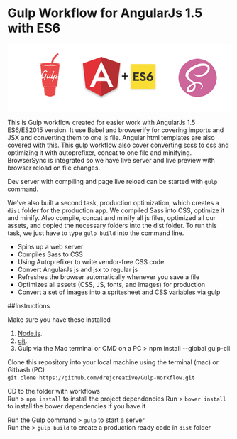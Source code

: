 # Gulp Workflow for AngularJs 1.5 with ES6
![Gulp Workflow](gulp.jpg)

This is Gulp workflow created for easier work with AngularJs 1.5 ES6/ES2015 version. It use Babel and browserify for covering imports and JSX and converting them to one js file. Angular html templates are also covered with this. This gulp workflow also cover converting scss to css and optimizing it with autoprefixer, concat to one file and minifying. BrowserSync is integrated so we have live server and live preview with browser reload on file changes.

Dev server with compiling and page live reload can be started with `gulp` command.

We've also built a second task, production optimization, which creates a `dist` folder for the production app. We compiled Sass into CSS, optimize it and minify. Also compile, concat and minify all js files, optimized all our assets, and copied the necessary folders into the dist folder. To run this task, we just have to type `gulp build` into the command line.

* Spins up a web server
* Compiles Sass to CSS
* Using Autoprefixer to write vendor-free CSS code
* Convert AngularJs js and jsx to regular js
* Refreshes the browser automatically whenever you save a file
* Optimizes all assets (CSS, JS, fonts, and images) for production
* Convert a set of images into a spritesheet and CSS variables via gulp


##Instructions

Make sure you have these installed

1. [Node.js](www.nodejs.org).
2. [git](www.git-scm.com).
3. Gulp via the Mac terminal or CMD on a PC > npm install --global gulp-cli

Clone this repository into your local machine using the terminal (mac) or Gitbash (PC)   
`git clone https://github.com/drejcreative/Gulp-Workflow.git`

CD to the folder with workflows   
Run > `npm install` to install the project dependencies
Run > `bower install` to install the bower dependencies if you have it

Run the Gulp command > `gulp` to start a server  
Run the > `gulp build` to create a production ready code in `dist` folder
